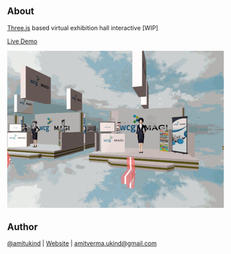 ## About
[Three.js](https://threejs.org/) based virtual exhibition hall interactive [WIP]

[Live Demo](http://amitukind.com/projects/3DExhibition/)

![](./images/demo.gif)
 
## Author
[@amitukind](https://github.com/amitukind/) | [Website](http://amitukind.com/) | [amitverma.ukind@gmail.com](mailto:amitverma.ukind@gmail.com)
